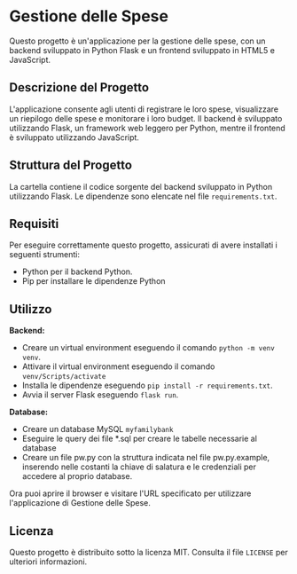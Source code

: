 # Gestione delle Spese

Questo progetto è un'applicazione per la gestione delle spese, con un backend sviluppato in Python Flask e un frontend sviluppato in HTML5 e JavaScript.

## Descrizione del Progetto

L'applicazione consente agli utenti di registrare le loro spese, visualizzare un riepilogo delle spese e monitorare i loro budget. Il backend è sviluppato utilizzando Flask, un framework web leggero per Python, mentre il frontend è sviluppato utilizzando JavaScript.

## Struttura del Progetto

La cartella contiene il codice sorgente del backend sviluppato in Python utilizzando Flask. Le dipendenze sono elencate nel file `requirements.txt`.

## Requisiti

Per eseguire correttamente questo progetto, assicurati di avere installati i seguenti strumenti:

- Python per il backend Python.
- Pip per installare le dipendenze Python

## Utilizzo

**Backend:**

- Creare un virtual environment eseguendo il comando `python -m venv venv`.
- Attivare il virtual environment eseguendo il comando `venv/Scripts/activate`
- Installa le dipendenze eseguendo `pip install -r requirements.txt`.
- Avvia il server Flask eseguendo `flask run`.

**Database:**

- Creare un database MySQL `myfamilybank`
- Eseguire le query dei file \*.sql per creare le tabelle necessarie al database
- Creare un file pw.py con la struttura indicata nel file pw.py.example,
  inserendo nelle costanti la chiave di salatura e le credenziali per accedere al proprio database.

Ora puoi aprire il browser e visitare l'URL specificato per utilizzare l'applicazione di Gestione delle Spese.

## Licenza

Questo progetto è distribuito sotto la licenza MIT. Consulta il file `LICENSE` per ulteriori informazioni.
